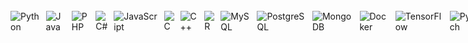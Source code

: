 <div style="display: flex; align-items: center; gap: 10px;">
  <img src="https://img.shields.io/badge/python-%2914354C.svg?style=flat-square&logo=python&logoColor=white" alt="Python" />
  <img src="https://img.shields.io/badge/java-%23ED8B00.svg?style=flat-square&logo=java&logoColor=white" alt="Java" />
  <img src="https://img.shields.io/badge/php-%23777BB4.svg?style=flat-square&logo=php&logoColor=white" alt="PHP" />
  <img src="https://img.shields.io/badge/c%23-%23239120.svg?style=flat-square&logo=csharp&logoColor=white" alt="C#" />
  <img src="https://img.shields.io/badge/javascript-%23323330.svg?style=flat-square&logo=javascript&logoColor=%23F7DF1E" alt="JavaScript" />
  <img src="https://img.shields.io/badge/c-%230059A5.svg?style=flat-square&logo=c&logoColor=white" alt="C" />
  <img src="https://img.shields.io/badge/c++-%230059A5.svg?style=flat-square&logo=c%2B%2B&logoColor=white" alt="C++" />
  <img src="https://img.shields.io/badge/r-%23276DC3.svg?style=flat-square&logo=r&logoColor=white" alt="R" />
  <img src="https://img.shields.io/badge/mysql-%2300f.svg?style=flat-square&logo=mysql&logoColor=white" alt="MySQL" />
  
  <img src="https://img.shields.io/badge/postgresql-%23316192.svg?style=flat-square&logo=postgresql&logoColor=white" alt="PostgreSQL" />
  <img src="https://img.shields.io/badge/mongodb-%234ea94b.svg?style=flat-square&logo=mongodb&logoColor=white" alt="MongoDB" />
  <img src="https://img.shields.io/badge/docker-%230db7ed.svg?style=flat-square&logo=docker&logoColor=white" alt="Docker" />
  <img src="https://img.shields.io/badge/tensorflow-%23FF6F00.svg?style=flat-square&logo=tensorflow&logoColor=white" alt="TensorFlow" />
  <img src="https://img.shields.io/badge/pytorch-%23EE4C2C.svg?style=flat-square&logo=pytorch&logoColor=white" alt="PyTorch" />
  <img src="https://img.shields.io/badge/pandas-%23150458.svg?style=flat-square&logo=pandas&logoColor=white" alt="Pandas" />
  <img src="https://img.shields.io/badge/scikit--learn-%23F7931E.svg?style=flat-square&logo=scikit-learn&logoColor=white" alt="Scikit-learn" />
  <img src="https://img.shields.io/badge/Progress_4GL-%23444444.svg?style=flat-square&logo=codeigniter&logoColor=white" alt="Progress 4GL" />
  
</div>
